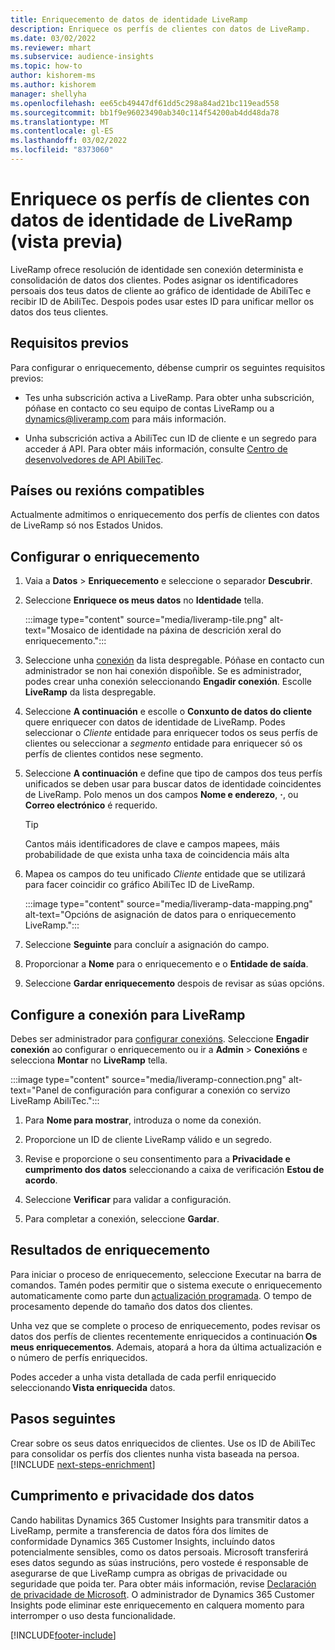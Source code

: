 ```yaml
---
title: Enriquecemento de datos de identidade LiveRamp
description: Enriquece os perfís de clientes con datos de LiveRamp.
ms.date: 03/02/2022
ms.reviewer: mhart
ms.subservice: audience-insights
ms.topic: how-to
author: kishorem-ms
ms.author: kishorem
manager: shellyha
ms.openlocfilehash: ee65cb49447df61dd5c298a84ad21bc119ead558
ms.sourcegitcommit: bb1f9e96023490ab340c114f54200ab4dd48da78
ms.translationtype: MT
ms.contentlocale: gl-ES
ms.lasthandoff: 03/02/2022
ms.locfileid: "8373060"
---
```

# <a name="enrich-customer-profiles-with-identity-data-from-liveramp-preview"></a>Enriquece os perfís de clientes con datos de identidade de LiveRamp (vista previa) 

LiveRamp ofrece resolución de identidade sen conexión determinista e consolidación de datos dos clientes. Podes asignar os identificadores persoais dos teus datos de cliente ao gráfico de identidade de AbiliTec e recibir ID de AbiliTec. Despois podes usar estes ID para unificar mellor os datos dos teus clientes. 

## <a name="prerequisites"></a>Requisitos previos 

Para configurar o enriquecemento, débense cumprir os seguintes requisitos previos: 

- Tes unha subscrición activa a LiveRamp. Para obter unha subscrición, póñase en contacto co seu equipo de contas LiveRamp ou a [dynamics@liveramp.com](mailto:dynamics@liveramp.com) para máis información.   

- Unha subscrición activa a AbiliTec cun ID de cliente e un segredo para acceder á API. Para obter máis información, consulte [Centro de desenvolvedores de API AbiliTec](https://developers.liveramp.com/abilitec-api/). 

## <a name="supported-countriesregions"></a>Países ou rexións compatibles 

Actualmente admitimos o enriquecemento dos perfís de clientes con datos de LiveRamp só nos Estados Unidos. 

## <a name="configure-the-enrichment"></a>Configurar o enriquecemento 

1. Vaia a **Datos** > **Enriquecemento** e seleccione o separador **Descubrir**. 

1. Seleccione **Enriquece os meus datos** no **Identidade** tella. 

   :::image type="content" source="media/liveramp-tile.png" alt-text="Mosaico de identidade na páxina de descrición xeral do enriquecemento.":::

1. Seleccione unha [conexión](connections.md) da lista despregable. Póñase en contacto cun administrador se non hai conexión dispoñible. Se es administrador, podes crear unha conexión seleccionando **Engadir conexión**. Escolle **LiveRamp** da lista despregable. 

1. Seleccione **A continuación** e escolle o **Conxunto de datos do cliente** quere enriquecer con datos de identidade de LiveRamp. Podes seleccionar o *Cliente* entidade para enriquecer todos os seus perfís de clientes ou seleccionar a *segmento* entidade para enriquecer só os perfís de clientes contidos nese segmento. 

1. Seleccione **A continuación** e define que tipo de campos dos teus perfís unificados se deben usar para buscar datos de identidade coincidentes de LiveRamp. Polo menos un dos campos **Nome e enderezo**, **·**, ou **Correo electrónico** é requerido. 

   > [!TIP]
   > Cantos máis identificadores de clave e campos mapees, máis probabilidade de que exista unha taxa de coincidencia máis alta 

1. Mapea os campos do teu unificado *Cliente* entidade que se utilizará para facer coincidir co gráfico AbiliTec ID de LiveRamp. 

   :::image type="content" source="media/liveramp-data-mapping.png" alt-text="Opcións de asignación de datos para o enriquecemento LiveRamp.":::

1. Seleccione **Seguinte** para concluír a asignación do campo. 

1. Proporcionar a **Nome** para o enriquecemento e o **Entidade de saída**. 

1. Seleccione **Gardar enriquecemento** despois de revisar as súas opcións. 

## <a name="configure-the-connection-for-liveramp"></a>Configure a conexión para LiveRamp 

Debes ser administrador para [configurar conexións](connections.md). Seleccione **Engadir conexión** ao configurar o enriquecemento ou ir a **Admin** > **Conexións** e selecciona **Montar** no **LiveRamp** tella. 

:::image type="content" source="media/liveramp-connection.png" alt-text="Panel de configuración para configurar a conexión co servizo LiveRamp AbiliTec.":::

1. Para **Nome para mostrar**, introduza o nome da conexión. 

1. Proporcione un ID de cliente LiveRamp válido e un segredo. 

1. Revise e proporcione o seu consentimento para a **Privacidade e cumprimento dos datos** seleccionando a caixa de verificación **Estou de acordo**. 

1. Seleccione **Verificar** para validar a configuración. 

1. Para completar a conexión, seleccione **Gardar**. 

## <a name="enrichment-results"></a>Resultados de enriquecemento 

Para iniciar o proceso de enriquecemento, seleccione Executar na barra de comandos. Tamén podes permitir que o sistema execute o enriquecemento automaticamente como parte dun [actualización programada](system.md#schedule-tab). O tempo de procesamento depende do tamaño dos datos dos clientes. 

Unha vez que se complete o proceso de enriquecemento, podes revisar os datos dos perfís de clientes recentemente enriquecidos a continuación **Os meus enriquecementos**. Ademais, atopará a hora da última actualización e o número de perfís enriquecidos. 

Podes acceder a unha vista detallada de cada perfil enriquecido seleccionando **Vista enriquecida** datos. 

## <a name="next-steps"></a>Pasos seguintes

Crear sobre os seus datos enriquecidos de clientes. Use os ID de AbiliTec para consolidar os perfís dos clientes nunha vista baseada na persoa. 
[!INCLUDE [next-steps-enrichment](../includes/next-steps-enrichment.md)]

## <a name="data-privacy-and-compliance"></a>Cumprimento e privacidade dos datos 

Cando habilitas Dynamics 365 Customer Insights para transmitir datos a LiveRamp, permite a transferencia de datos fóra dos límites de conformidade Dynamics 365 Customer Insights, incluíndo datos potencialmente sensibles, como os datos persoais. Microsoft transferirá eses datos segundo as súas instrucións, pero vostede é responsable de asegurarse de que LiveRamp cumpra as obrigas de privacidade ou seguridade que poida ter. Para obter máis información, revise [Declaración de privacidade de Microsoft](https://go.microsoft.com/fwlink/?linkid=396732). O administrador de Dynamics 365 Customer Insights pode eliminar este enriquecemento en calquera momento para interromper o uso desta funcionalidade. 


[!INCLUDE[footer-include](../includes/footer-banner.md)]
